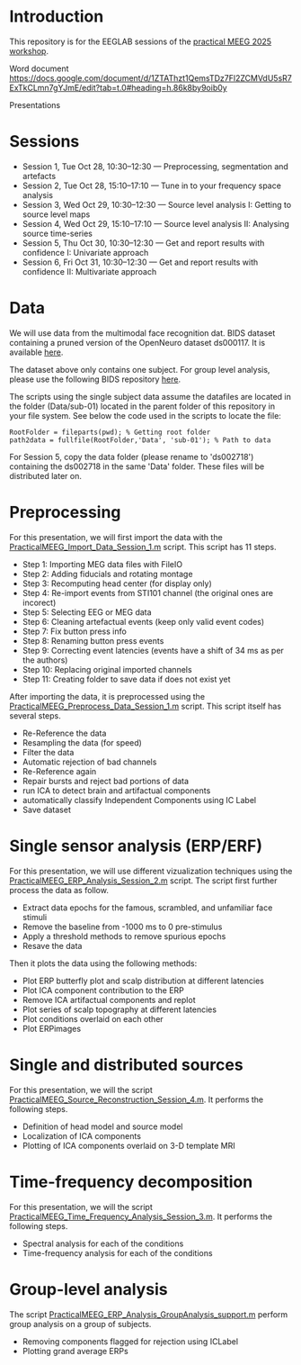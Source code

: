 # Introduction

This repository is for the EEGLAB sessions of the [practical MEEG 2025 workshop](https://cuttingeeg.org/practicalmeeg2025/).

Word document
https://docs.google.com/document/d/1ZTAThzt1QemsTDz7Fl2ZCMVdU5sR7ExTkCLmn7gYJmE/edit?tab=t.0#heading=h.86k8by9oib0y

Presentations


# Sessions

- Session 1, Tue Oct 28, 10:30–12:30 — Preprocessing, segmentation and artefacts
- Session 2, Tue Oct 28, 15:10–17:10 — Tune in to your frequency space analysis
- Session 3, Wed Oct 29, 10:30–12:30 — Source level analysis I: Getting to source level maps
- Session 4, Wed Oct 29, 15:10–17:10 — Source level analysis II: Analysing source time-series
- Session 5, Thu Oct 30, 10:30–12:30 — Get and report results with confidence I: Univariate approach
- Session 6, Fri Oct 31, 10:30–12:30 — Get and report results with confidence II: Multivariate approach

# Data

We will use data from the multimodal face recognition dat. BIDS dataset containing a pruned version of the OpenNeuro dataset ds000117. It is available [here](https://zenodo.org/record/7410278).

The dataset above only contains one subject. For group level analysis, please use the following BIDS repository [here](https://openneuro.org/datasets/ds002718/versions/1.0.5).

The scripts using the single subject data assume the datafiles are located in the folder (Data/sub-01) located in the parent folder of this repository in your file system. See below the code used in the scripts to locate the file:

	RootFolder = fileparts(pwd); % Getting root folder
	path2data = fullfile(RootFolder,'Data', 'sub-01'); % Path to data 

For Session 5, copy the data folder (please rename to 'ds002718') containing the ds002718 in the same 'Data' folder. These files will be distributed later on.

# Preprocessing

For this presentation, we will first import the data with the [PracticalMEEG_Import_Data_Session_1.m](PracticalMEEG_Import_Data_Session_1.m) script. This script has 11 steps. 

* Step 1: Importing MEG data files with FileIO
* Step 2: Adding fiducials and rotating montage
* Step 3: Recomputing head center (for display only)
* Step 4: Re-import events from STI101 channel (the original ones are incorect)
* Step 5: Selecting EEG or MEG data 
* Step 6: Cleaning artefactual events (keep only valid event codes)
* Step 7: Fix button press info
* Step 8: Renaming button press events
* Step 9: Correcting event latencies (events have a shift of 34 ms as per the authors)
* Step 10: Replacing original imported channels
* Step 11: Creating folder to save data if does not exist yet

After importing the data, it is preprocessed using the [PracticalMEEG_Preprocess_Data_Session_1.m](PracticalMEEG_Preprocess_Data_Session_1.m) script. This script itself has several steps.

* Re-Reference the data
* Resampling the data (for speed)
* Filter the data
* Automatic rejection of bad channels
* Re-Reference again
* Repair bursts and reject bad portions of data
* run ICA to detect brain and artifactual components
* automatically classify Independent Components using IC Label
* Save dataset

# Single sensor analysis (ERP/ERF)

For this presentation, we will use different vizualization techniques using the [PracticalMEEG_ERP_Analysis_Session_2.m](PracticalMEEG_ERP_Analysis_Session_2.m) script. The script first further process the data as follow.

* Extract data epochs for the famous, scrambled, and unfamiliar face stimuli
* Remove the baseline from -1000 ms to 0 pre-stimulus
* Apply a threshold methods to remove spurious epochs
* Resave the data

Then it plots the data using the following methods:

* Plot ERP butterfly plot and scalp distribution at different latencies
* Plot ICA component contribution to the ERP
* Remove ICA artifactual components and replot
* Plot series of scalp topography at different latencies
* Plot conditions overlaid on each other
* Plot ERPimages

# Single and distributed sources

For this presentation, we will the script [PracticalMEEG_Source_Reconstruction_Session_4.m](PracticalMEEG_Source_Reconstruction_Session_4.m). It performs the following steps.

* Definition of head model and source model
* Localization of ICA components
* Plotting of ICA components overlaid on 3-D template MRI

# Time-frequency decomposition

For this presentation, we will the script [PracticalMEEG_Time_Frequency_Analysis_Session_3.m](PracticalMEEG_Time_Frequency_Analysis_Session_3.m). It performs the following steps.

* Spectral analysis for each of the conditions
* Time-frequency analysis for each of the conditions

# Group-level analysis

The script [PracticalMEEG_ERP_Analysis_GroupAnalysis_support.m](PracticalMEEG_ERP_Analysis_GroupAnalysis_support.m) perform group analysis on a group of subjects.

* Removing components flagged for rejection using ICLabel
* Plotting grand average ERPs


